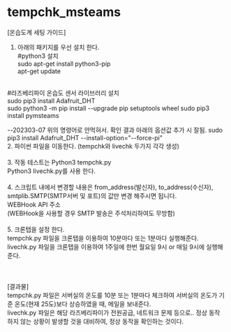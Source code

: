# tempchk_msteams

[온습도계 세팅 가이드]
<br>
1. 아래의 패키지를 우선 설치 한다.<br>
#python3 설치<br>
sudo apt-get install python3-pip<br>
apt-get update

<br>
#라즈베리파이 온습도 센서 라이브러리 설치<br>
sudo pip3 install Adafruit_DHT<br>
sudo python3 -m pip install --upgrade pip setuptools wheel
sudo pip3 install pymsteams

--202303-07 위의 명령어로 안먹혀서. 확인 결과 아래의 옵션값 추가 시 잘됨.
sudo pip3 install Adafruit_DHT --install-option="--force-pi"
<br>
2. 파이썬 파일을 이동한다. (tempchk와 livechk 두가지 각각 생성)<br>
<br>
3. 작동 테스트는 Python3 tempchk.py<br>
                Python3 livechk.py를 사용 한다.<br>
<br>
4. 스크립트 내에서 변경할 내용은 from_address(발신자), to_address(수신자), smtplib.SMTP(SMTP서버 및 포트)의 값만 변경 해주시면 됩니다.<br>
                               WEBHook API 주소<br>
(WEBHook을 사용할 경우 SMTP 발송은 주석처리하여도 무방함)<br>
<br>
5. 크론탭을 설정 한다.<br>
tempchk.py 파일을 크론탭을 이용하여 10분마다 또는 1분마다 실행해준다.<br>
livechk.py 파일을 크론탭을 이용하여 1주일에 한번 월요일 9시 or 매일 9시에 실행해준다.<br>
<br>
<br>
<br>
[결과물]<br>
tempchk.py 파일은 서버실의 온도를 10분 또는 1분마다 체크하여 서버실의 온도가 기준 온도(현재 25도)보다 상승하였을 때, 메일을 보내준다.<br>
livechk.py 파일은 해당 라즈베리파이가 전원공급, 네트워크 문제 등으로.. 정상 동작 하지 않는 상황이 발생할 것을 대비하여, 정상 동작을 확인하는 것이다.<br>
